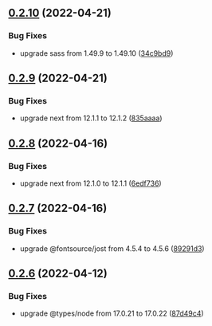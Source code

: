 ## [0.2.10](https://github.com/kr-anurag/portfolio/compare/v0.2.9...v0.2.10) (2022-04-21)


### Bug Fixes

* upgrade sass from 1.49.9 to 1.49.10 ([34c9bd9](https://github.com/kr-anurag/portfolio/commit/34c9bd9492155dfe5be0db4ddaf34236ff16ae4f))



## [0.2.9](https://github.com/kr-anurag/portfolio/compare/v0.2.8...v0.2.9) (2022-04-21)


### Bug Fixes

* upgrade next from 12.1.1 to 12.1.2 ([835aaaa](https://github.com/kr-anurag/portfolio/commit/835aaaa3220e30fb7d2511c17c2532edc35e0a11))



## [0.2.8](https://github.com/kr-anurag/portfolio/compare/v0.2.7...v0.2.8) (2022-04-16)


### Bug Fixes

* upgrade next from 12.1.0 to 12.1.1 ([6edf736](https://github.com/kr-anurag/portfolio/commit/6edf736ce00fc1a964ace17a86ec4570b0f36bd1))



## [0.2.7](https://github.com/kr-anurag/portfolio/compare/v0.2.6...v0.2.7) (2022-04-16)


### Bug Fixes

* upgrade @fontsource/jost from 4.5.4 to 4.5.6 ([89291d3](https://github.com/kr-anurag/portfolio/commit/89291d390cbecfe6e6681a96efbd0a6d536db681))



## [0.2.6](https://github.com/kr-anurag/portfolio/compare/v0.2.5...v0.2.6) (2022-04-12)


### Bug Fixes

* upgrade @types/node from 17.0.21 to 17.0.22 ([87d49c4](https://github.com/kr-anurag/portfolio/commit/87d49c4d95f306d617e3fd46ded79b3b8b8cd47f))




